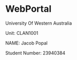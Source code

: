 # WebPortal
University Of Western Australia 

Unit: CLAN1001

NAME: Jacob Popal

Student Number: 23940384

